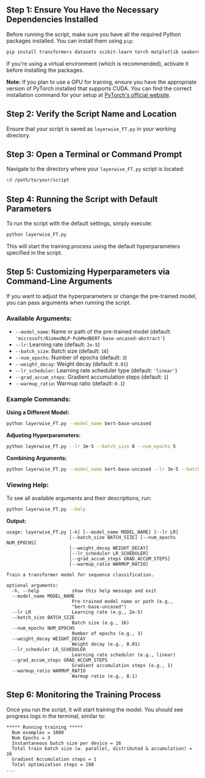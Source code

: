 ## **Step 1: Ensure You Have the Necessary Dependencies Installed**

Before running the script, make sure you have all the required Python packages installed. You can install them using `pip`:

```bash
pip install transformers datasets scikit-learn torch matplotlib seaborn argparse
```

If you're using a virtual environment (which is recommended), activate it before installing the packages.

**Note:** If you plan to use a GPU for training, ensure you have the appropriate version of PyTorch installed that supports CUDA. You can find the correct installation command for your setup at [PyTorch's official website](https://pytorch.org/get-started/locally/).

## **Step 2: Verify the Script Name and Location**

Ensure that your script is saved as `layerwise_FT.py` in your working directory.

## **Step 3: Open a Terminal or Command Prompt**

Navigate to the directory where your `layerwise_FT.py` script is located:

```bash
cd /path/to/your/script
```

## **Step 4: Running the Script with Default Parameters**

To run the script with the default settings, simply execute:

```bash
python layerwise_FT.py
```

This will start the training process using the default hyperparameters specified in the script.

## **Step 5: Customizing Hyperparameters via Command-Line Arguments**

If you want to adjust the hyperparameters or change the pre-trained model, you can pass arguments when running the script.

### **Available Arguments:**

- `--model_name`: Name or path of the pre-trained model (default: `'microsoft/BiomedNLP-PubMedBERT-base-uncased-abstract'`)
- `--lr`: Learning rate (default: `2e-5`)
- `--batch_size`: Batch size (default: `16`)
- `--num_epochs`: Number of epochs (default: `3`)
- `--weight_decay`: Weight decay (default: `0.01`)
- `--lr_scheduler`: Learning rate scheduler type (default: `'linear'`)
- `--grad_accum_steps`: Gradient accumulation steps (default: `1`)
- `--warmup_ratio`: Warmup ratio (default: `0.1`)

### **Example Commands:**

**Using a Different Model:**

```bash
python layerwise_FT.py --model_name bert-base-uncased
```

**Adjusting Hyperparameters:**

```bash
python layerwise_FT.py --lr 3e-5 --batch_size 8 --num_epochs 5
```

**Combining Arguments:**

```bash
python layerwise_FT.py --model_name bert-base-uncased --lr 3e-5 --batch_size 8 --num_epochs 5 --weight_decay 0.1 --lr_scheduler cosine --grad_accum_steps 2 --warmup_ratio 0.2
```

### **Viewing Help:**

To see all available arguments and their descriptions, run:

```bash
python layerwise_FT.py --help
```

**Output:**

```
usage: layerwise_FT.py [-h] [--model_name MODEL_NAME] [--lr LR]
                       [--batch_size BATCH_SIZE] [--num_epochs NUM_EPOCHS]
                       [--weight_decay WEIGHT_DECAY]
                       [--lr_scheduler LR_SCHEDULER]
                       [--grad_accum_steps GRAD_ACCUM_STEPS]
                       [--warmup_ratio WARMUP_RATIO]

Train a transformer model for sequence classification.

optional arguments:
  -h, --help            show this help message and exit
  --model_name MODEL_NAME
                        Pre-trained model name or path (e.g.,
                        "bert-base-uncased")
  --lr LR               Learning rate (e.g., 2e-5)
  --batch_size BATCH_SIZE
                        Batch size (e.g., 16)
  --num_epochs NUM_EPOCHS
                        Number of epochs (e.g., 3)
  --weight_decay WEIGHT_DECAY
                        Weight decay (e.g., 0.01)
  --lr_scheduler LR_SCHEDULER
                        Learning rate scheduler (e.g., linear)
  --grad_accum_steps GRAD_ACCUM_STEPS
                        Gradient accumulation steps (e.g., 1)
  --warmup_ratio WARMUP_RATIO
                        Warmup ratio (e.g., 0.1)
```

## **Step 6: Monitoring the Training Process**

Once you run the script, it will start training the model. You should see progress logs in the terminal, similar to:

```
***** Running training *****
  Num examples = 1000
  Num Epochs = 3
  Instantaneous batch size per device = 16
  Total train batch size (w. parallel, distributed & accumulation) = 16
  Gradient Accumulation steps = 1
  Total optimization steps = 188
...
```
